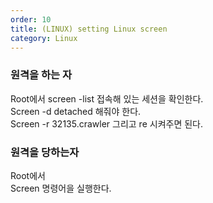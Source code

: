 ```yaml
---   
order: 10   
title: (LINUX) setting Linux screen   
category: Linux   
---   
```

   
### 원격을 하는 자   
   
Root에서 screen -list 접속해 있는 세션을 확인한다.   
Screen -d  detached 해줘야 한다.   
Screen -r 32135.crawler  그리고 re 시켜주면 된다.   
   
### 원격을 당하는자   
   
Root에서    
Screen 명령어을 실행한다.   
   
